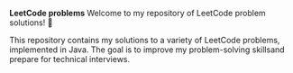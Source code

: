 **LeetCode problems**
Welcome to my repository of LeetCode problem solutions! 🚀  

This repository contains my solutions to a variety of LeetCode problems, implemented in Java. The goal is to improve my problem-solving skillsand prepare for technical interviews. 



